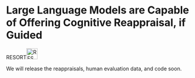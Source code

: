 # Large Language Models are Capable of Offering Cognitive Reappraisal, if Guided
RESORT<img src="https://github.com/honglizhan/RESORT_cognitive_reappraisal/assets/90797701/17516dc2-9e41-4733-9abd-4ce3ae9c1769" alt="RESORT" width="30" height="30">

We will release the reappraisals, human evaluation data, and code soon.
